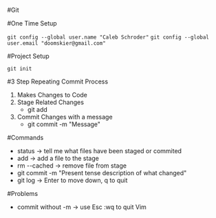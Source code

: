 #Git


#One Time Setup

 `git config --global user.name "Caleb Schroder"`
 `git config --global user.email "doomskier@gmail.com"`

 #Project Setup

`git init`

#3 Step Repeating Commit Process
1. Makes Changes to Code
2. Stage Related Changes
    * git add
3. Commit Changes with a message
    * git commit -m "Message"

#Commands

* status -> tell me what files have been staged or commited
* add -> add a file to the stage
* rm --cached -> remove file from stage
* git commit -m "Present tense description of what changed"
* git log -> Enter to move down, q to quit




#Problems
* commit without -m -> use Esc :wq to quit Vim
